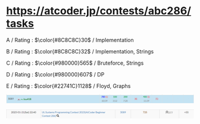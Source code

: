 # https://atcoder.jp/contests/abc286/tasks

A / Rating : $\color{#8C8C8C}30$ / Implementation

B / Rating : $\color{#8C8C8C}32$ / Implementation, Strings

C / Rating : $\color{#980000}565$ / Bruteforce, Strings

D / Rating : $\color{#980000}607$ / DP

E / Rating : $\color{#22741C}1128$ / Floyd, Graphs

![My Image](https://github.com/kss418/Atcoder/blob/main/ABC/Images/Standings/286.png)

![My Image](https://github.com/kss418/Atcoder/blob/main/ABC/Images/Performance/286.png)
